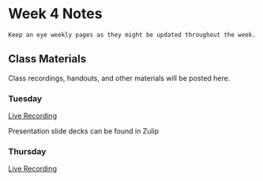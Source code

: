 Week 4 Notes
============================

```{note}
Keep an eye weekly pages as they might be updated throughout the week.
```

## Class Materials

Class recordings, handouts, and other materials will be posted here.

### Tuesday

[Live Recording](https://uci.zoom.us/rec/share/mtwnM97vOemBYf3fJyT-vSQ3ZdIwVXOr5Pr5JuLMRhULLeeB0sTqVRzCwu8y_tBe.jQQUxy0Ukdmmh7XB?startTime=1643147483000)

Presentation slide decks can be found in Zulip

### Thursday

[Live Recording]()

